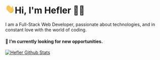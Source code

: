 <link href="style.css" rel="stylesheet"></link>

<link rel="preconnect" href="https://fonts.gstatic.com">
<link href="https://fonts.googleapis.com/css2?family=Cutive+Mono&display=swap" rel="stylesheet"> 

# <img src="https://raw.githubusercontent.com/ABSphreak/ABSphreak/master/gifs/Hi.gif" width="30px">Hi, I'm Hefler 👨‍💻

I am a Full-Stack Web Developer, passionate about technologies, and in constant love with the world of coding.

#### 🔭 I’m currently looking for new opportunities.

[![Hefler Github Stats](https://github-readme-stats.vercel.app/api?username=heflerdev&show_icons=true&theme=radical)](https://github.com/anuraghazra/github-readme-stats)
